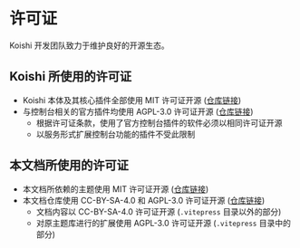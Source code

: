 # 许可证

Koishi 开发团队致力于维护良好的开源生态。

## Koishi 所使用的许可证

- Koishi 本体及其核心插件全部使用 MIT 许可证开源 ([仓库链接](https://github.com/koishijs/koishi))
- 与控制台相关的官方插件均使用 AGPL-3.0 许可证开源 ([仓库链接](https://github.com/koishijs/webui))
  - 根据许可证条款，使用了官方控制台插件的软件必须以相同许可证开源
  - 以服务形式扩展控制台功能的插件不受此限制

## 本文档所使用的许可证

- 本文档所依赖的主题使用 MIT 许可证开源 ([仓库链接](https://github.com/koishijs/theme))
- 本文档仓库使用 CC-BY-SA-4.0 和 AGPL-3.0 许可证开源 ([仓库链接](https://github.com/koishijs/docs))
  - 文档内容以 CC-BY-SA-4.0 许可证开源 (`.vitepress` 目录以外的部分)
  - 对原主题库进行的扩展使用 AGPL-3.0 许可证开源 (`.vitepress` 目录中的部分)
